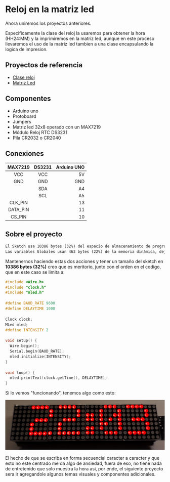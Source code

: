 # Reloj en la matriz led

Ahora uniremos los proyectos anteriores.

Especificamente la clase del reloj la usaremos para obtener la hora (HH24:MM) y la imprimiremos en la matriz led, aunque en este proceso llevaremos el uso de la matriz led tambien a una clase encapsulando la logica de impresion.

## Proyectos de referencia
- [Clase reloj](proyectos/p002_reloj_class/readme.md)       
- [Matriz Led](proyectos/p003_matriz_led/readme.md)

## Componentes
- Arduino uno
- Protoboard
- Jumpers
- Matriz led 32x8 operado con un MAX7219
- Módulo Reloj RTC DS3231
- Pila CR2032 o CR2040

## Conexiones

| MAX7219  | DS3231 | Arduino UNO |
|:--------:|:------:|------------:|
|   VCC    |  VCC   |          5V |
|   GND    |  GND   |         GND |
|          |  SDA   |          A4 |
|          |  SCL   |          A5 |
| CLK_PIN  |        |          13 |
| DATA_PIN |        |          11 |
|  CS_PIN  |        |          10 |

## Sobre el proyecto

```txt
El Sketch usa 10386 bytes (32%) del espacio de almacenamiento de programa. El máximo es 32256 bytes.
Las variables Globales usan 463 bytes (22%) de la memoria dinámica, dejando 1585 bytes para las variables locales. El máximo es 2048 bytes.
```

Mantenernos haciendo estas dos acciones y tener un tamaño del sketch en **10386 bytes (32%)** creo que es meritorio, junto con el orden en el codigo, que en este caso se limita a:

```cpp
#include <Wire.h>
#include "clock.h"
#include "mled.h"

#define BAUD_RATE 9600
#define DELAYTIME 1000

Clock clock;
MLed mled;
#define INTENSITY 2

void setup() {
  Wire.begin();
  Serial.begin(BAUD_RATE);
  mled.initialize(INTENSITY);
}

void loop() {
  mled.printText(clock.getTime(), DELAYTIME);
}
```

Si lo vemos "funcionando", tenemos algo como esto:

[![Reloj en Matriz](/img/matrizled_01.jpg)](https://youtube.com/shorts/Z-Qoww_Y_s4?feature=share)

El hecho de que se escriba en forma secuencial caracter a caracter y que esto no este centrado me da algo de ansiedad, fuera de eso, no tiene nada de entretenido que solo muestra la hora asi, por ende, el siguiente proyecto sera ir agregandole algunos temas visuales y componentes adicionales.